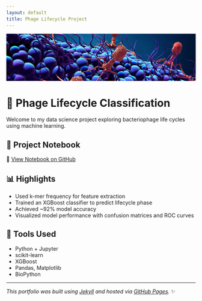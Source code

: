 ```yaml
---
layout: default
title: Phage Lifecycle Project
---
```


![Phage cover](./assets/images/phage-bacteriophage-main.jpg)
# 🧬 Phage Lifecycle Classification

Welcome to my data science project exploring bacteriophage life cycles using machine learning.

## 📘 Project Notebook

🔗 [View Notebook on GitHub](./phage_lifecycle_hackthon25.ipynb)  


## 📊 Highlights

- Used k-mer frequency for feature extraction
- Trained an XGBoost classifier to predict lifecycle phase
- Achieved ~92% model accuracy
- Visualized model performance with confusion matrices and ROC curves

## 🔧 Tools Used

- Python + Jupyter
- scikit-learn
- XGBoost
- Pandas, Matplotlib
- BioPython

---

_This portfolio was built using [Jekyll](https://jekyllrb.com) and hosted via [GitHub Pages](https://pages.github.com)._ ✨
